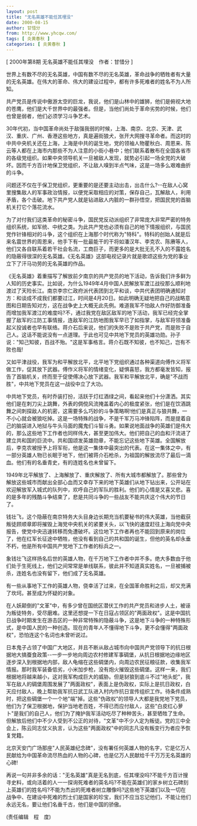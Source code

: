 ```yaml
---
layout: post
title: "无名英雄不能任其埋没"
date: 2000-08-15
author: 甘惜分
from: http://www.yhcqw.com/
tags: [ 炎黄春秋 ]
categories: [ 炎黄春秋 ]
---
```



[ 2000年第8期 无名英雄不能任其埋没　作者：甘惜分 ]

世界上有数不尽的无名英雄，中国有数不尽的无名英雄，革命战争的牺牲者有大量的无名英雄。在伟大的革命、伟大的建设过程中，都有许多死难者的姓名不为人所知。


共产党员是传说中傲游太空的巨龙，我说，他们是山林中的雄狮，他们是俯视大地的苍鹰，他们是大千世界中的最强者。但是，当他们尚处于革命劣势的时候，他们也曾是弱者，他们必须学习斗争艺术。


30年代初，当中国革命尚处于敌强我弱的时候，上海、南京、北京、天津、武汉、重庆、广州、香港这些地方，真是遍街狼犬，张开大网搜寻革命者。而这时的中共中央机关还在上海，上海是中共的诞生地，党的领袖人物瞿秋白、周恩来、陈云等人都在上海市内那些不为人注意的小街小巷中；他们联系着散布在全国各省市的各级党组织。如果中央领导机关一旦被敌人发现，就势必引起一场全党的大破坏。因而千方百计地保卫党组织，不让敌人嗅到半点气味，这是一场多么艰难曲折的斗争。


问题还不仅在于保卫党组织，更重要的是还要主动出击，出击什么?--在敌人心窝里搜集敌人的军事政治情报，以便党采取相应的对策，保存自己，瓦解敌人，利用矛盾，各个击破。地下共产党人就是钻进敌人内脏的一群孙悟空，把国民党的首脑机关打它个落花流水。


为了对付我们这类革命的秘密斗争，国民党反动派组织了非常庞大非常严密的特务组织系统，如军统、中统之类。为此共产党也必须有自己的地下情报组织，与国民党作针锋相对的斗争，这个组织在上海那个时代称为"特科"。特科的创始人就是后来名震世界的周恩来，他手下有一批最能干的干将如潘汉年、李克农、陈赓等人，他们又各自联系着若干社会名流，工商巨子，而更多的是大批无孔不入的不露姓名的隐蔽得很深的无名英雄。《无名英雄》这部电视记录片就是歌颂这些为党的事业立下了汗马功劳的无名英雄的作品。


《无名英雄》着重描写了解放前夕南京的共产党员的地下活动，告诉我们许多鲜为人知的历史事实。比如说，为什么1949年4月中国人民解放军渡江战役那么顺利地渡过了天险长江。南京李宗仁政府派代表团到北平和谈，中共代表团明确通知对方：和谈成不成我们都要过江，时间是4月20日。如此明确无疑地把自己的战略意图和日期告知对方，这在战争史上大概无此先例。难道我军不怕敌人作好防御准备而增加我军渡江的难度吗?不，通过我党在敌区敌军的地下活动，我军已经完全掌握了敌军的江防工事情报，连敌军的江防地图我军早已了如指掌，与敌军将领准备起义投诚者也早有联络。蒋介石后来说，他们的失败不是败于共产党，而是败于自己人。这话不能说没有一点道理。于此也可见中共地下党员的英雄功勋。孙子说："知己知彼，百战不殆。"这是军事格言。蒋介石既不知彼，也不知己，岂有不败也哉!


又如平津战役，我军为和平解放北平，北平地下党组织通过各种渠道向傅作义将军做工作，促其放下武器。傅作义将军的情绪变化，疑惧喜怒，我方都毫发皆知，报告了首脑机关，终而至于促使傅决心放下武器。我军和平解放北平，确是"不战而胜"，中共地下党员在这一战役中立了大功。


中共地下党员，有时乔装打扮，活跃于灯红酒绿之间，看起来他们十分潇洒。其实他们是在刺刀尖上跳舞，外表的倜傥风流掩盖着内心的极度紧张，他们是在饮酒跳舞之间刺探敌人的机密，这需要多么巧妙的斗争策略啊!他们是真正与狼共舞，一不小心就会被狼吃掉。这是一场特殊的战争，不是千军万马冲锋陷阵，而是提着自己的脑袋进入地狱与牛头马面的魔鬼们斗智斗勇。如果说地面战争的英雄们是伟大的，那么这些地下工作者也同样伟大，甚至更加伟大。他们把自己的血和汗流进了建立共和国的巨流中。共和国颂发英雄勋章，不能忘记这些地下英雄。全国解放后，李克农被授予上将军衔，他是这一集体中最突出的代表。在这一集体之中，有一部分英雄人物已长眠于地下，他们被蒋介石枪杀，为祖国的解放流尽了最后一滴血。他们有的名垂青史，有的连姓名也未曾留下。


1949年北平解放了、上海解放了、重庆解放了、所有大城市都解放了。那些曾为解放这些城市而献出全部心血而又幸存下来的地下英雄们从地下钻出来，公开站在欢迎解放军入城式的队列中，欢呼自己的军队的胜利。他们的心情是又喜又悲。喜的是多年的残酷斗争结束了，悲是共同斗争的一些战友不能共庆这个伟大的节日了。


钱壮飞，这个隐蔽在南京特务大头目身边长期充当机要秘书的伟大英雄，当他截获叛徒顾顺章即将摧毁上海党中央机关的紧要关头，以飞快的速度赶往上海向党中央报告，使党中央迅速转移而免遭破坏。这位地下工作者再也不能回到原来的岗位了，他在红军长征途中牺牲，他没有看到自己的共和国的诞生，但他的英名却永垂不朽，他是所有中国共产党地下工作者的标兵之一。


象钱壮飞这样扬名后世的英雄人物，在千万地下工作者中并不多。绝大多数由于他们处于生死线上，他们之间常常是单线联系，彼此并不知道真实姓名，一旦被捕被杀，连姓名也没有留下，他们成了无名英雄。

有一些从事地下工作的英雄人物，侥幸活了过来，在全国革命胜利之后，却又充满了坎坷。甚至成为怀疑的对象。


在人妖颠倒的"文革"中，有多少曾在国统区潜伏工作的共产党员和进步人土，被诬为叛徒特务，受尽磨难。这里还想提一下在日寇占领区的"两面政权"。这是中国抗日战争时期发生在游击区的一种非常特殊的隐蔽斗争，这是地下斗争的一种特殊形式，是中国人民的一种创造。现在的青年人不懂得地下斗争，更不会懂得"两面政权"，恐怕连这个名词也未曾听说过。


日本鬼子占领了中国广大地区，并且不断从敌占城市向中国共产党领导下的抗日根据地大搞蚕食政策--一步一步地向周边农村修建军事碉堡，从抗日根据地边缘地区逐步深入到根据地内部，敌人龟缩在这些碉堡内，向周边农民征粮征款，收集我军情报。那时我军装备低劣，小米加步枪，没有炮火摧毁这些碉堡。这样一来，我们根据地将越来越小，这对我军构成巨大的威胁。但是豺狼到底斗不过"地头蛇"，我军在敌人的碉堡周围发展了"两面政权"，表面上是伪政权，实际上是抗日政权，白天应付敌人，晚上帮助我军抗日武工队进入村内作抗日宣传组织工作。待条件成熟时，把这些碉堡一个一个地"端"掉。这些"伪政权"的领导人大都是我党地下党员，他们为了保卫根据地，保护当地老百姓，不得已而应付敌人，这些"白皮红心萝卜"是我们的自己人，他们为了掩护我军活动吃尽了种种苦头，甚至牺牲了生命。但解放后他们中不少人受到不公正的对待，"文革"中不少人定为叛徒。党的三中全会上，陈云同志仗义执言，认为这些"两面政权"中的同志凡没有叛变行为者应予恢复党籍。

北京天安门广场那座"人民英雄纪念碑"，没有署任何英雄人物的名字，它是亿万人民献给为中国革命流尽热血的人物的心碑，也是亿万人民献给千千万万无名英雄的心碑!


再说一句并非多余的话："无名英雄"真是无名到底，任其埋没吗?不能千方百计搜寻史料，或向活着的人一一探询死难者的英名吗?不能在英雄们的家乡树立石碑刻上英雄们的姓名吗?不能为杰出的死难者树立雕像吗?这些地下英雄们以及一切在战争中、在建设中死难的烈士们是国家的珍宝，我们不应当忘记他们，不能让他们永远无名，要让他们名垂千古，他们是中国的骄傲。

(责任编辑　程　度)


